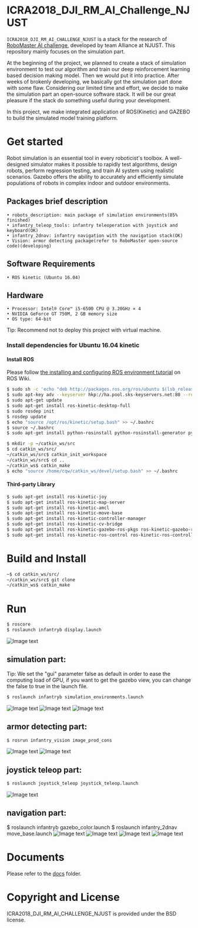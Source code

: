 # ICRA2018_DJI_RM_AI_Challenge_NJUST
`ICRA2018_DJI_RM_AI_CHALLENGE_NJUST` is a stack for the research of [RoboMaster AI challenge](https://www.robomaster.com/zh-CN/resource/pages/729?type=announcementSub), developed by team Alliance at NJUST. This repository mainly focuses on the simulation part.

At the beginning of the project, we planned to create a stack of simulation environment to test our algorithm and train our deep reinforcement learning based decision making model. Then we would put it into practice. After weeks of brokenly developing, we basically got the simulation part done with some flaw. Considering our limited time and effort, we decide to make the simulation part an open-source software stack. It will be our great pleasure if the stack do something useful during your development.

In this project, we make integrated application of ROS(Kinetic) and GAZEBO to build the simulated model training platform.  

# Get  started
Robot simulation is an essential tool in every roboticist's toolbox. A well-designed simulator makes it possible to rapidly test algorithms, design robots, perform regression testing, and train AI system using realistic scenarios. Gazebo offers the ability to accurately and efficiently simulate populations of robots in complex indoor and outdoor environments. 

## Packages brief description
	• robots_description: main package of simulation environments(85% finished)
	• infantry_teleop_tools: infantry teleoperation with joystick and keyboard(OK)
	• infantry_2dnav: infantry navigation with the navigation stack(OK)
	• Vision: armor detecting package(refer to RoboMaster open-source code)(developing)
## Software Requirements
	• ROS kinetic (Ubuntu 16.04)
## Hardware
	• Processor: Intel® Core™ i5-6500 CPU @ 3.20GHz × 4 
	• NVIDIA GeForce GT 750M, 2 GB memory size
	• OS type: 64-bit
Tip: Recommend not to deploy this project with virtual machine.
### Install dependencies for Ubuntu 16.04 kinetic
#### Install ROS
Please follow [the installing and configuring ROS environment tutorial](http://wiki.ros.org/kinetic/Installation/Ubuntu) on ROS Wiki.
```Bash
$ sudo sh -c 'echo "deb http://packages.ros.org/ros/ubuntu $(lsb_release -sc) main" > /etc/apt/sources.list.d/ros-latest.list'
$ sudo apt-key adv --keyserver hkp://ha.pool.sks-keyservers.net:80 --recv-key 421C365BD9FF1F717815A3895523BAEEB01FA116
$ sudo apt-get update
$ sudo apt-get install ros-kinetic-desktop-full
$ sudo rosdep init
$ rosdep update
$ echo "source /opt/ros/kinetic/setup.bash" >> ~/.bashrc
$ source ~/.bashrc
$ sudo apt-get install python-rosinstall python-rosinstall-generator python-wstool build-essential

$ mkdir -p ~/catkin_ws/src
$ cd catkin_ws/src/
~/catkin_ws/src$ catkin_init_workspace
~/catkin_ws/src$ cd ..
~/catkin_ws$ catkin_make
$ echo "source /home/cqw/catkin_ws/devel/setup.bash" >> ~/.bashrc
```
#### Third-party Library
```Bash
$ sudo apt-get install ros-kinetic-joy
$ sudo apt-get install ros-kinetic-map-server
$ sudo apt-get install ros-kinetic-amcl
$ sudo apt-get install ros-kinetic-move-base
$ sudo apt-get install ros-kinetic-controller-manager
$ sudo apt-get install ros-kinetic-cv-bridge
$ sudo apt-get install ros-kinetic-gazebo-ros-pkgs ros-kinetic-gazebo-ros-control
$ sudo apt-get install ros-kinetic-ros-control ros-kinetic-ros-controllers
```
# Build and Install
```Bash
~$ cd catkin_ws/src/
~/catkin_ws/src$ git clone 
~/catkin_ws$ catkin_make
```

# Run
```Bash
$ roscore
$ roslaunch infantryb display.launch
```
![Image text](https://github.com/jackychen227/ICRA2018_DJI_RM_AI_Challenge_NJUST/blob/master/docs/images/infantryb%20display.png)
## simulation part:
Tip: We set the "gui" parameter false as default in order to ease the computing load of GPU, if you want to get the gazebo view, you can change the false to true in the launch file.
```Bash
$ roslaunch infantryb simulation_environments.launch
```
![Image text](https://github.com/jackychen227/ICRA2018_DJI_RM_AI_Challenge_NJUST/blob/master/docs/images/simulation_environments_1.png)
![Image text](https://github.com/jackychen227/ICRA2018_DJI_RM_AI_Challenge_NJUST/blob/master/docs/images/simulation_environments_2.png)
![Image text](https://github.com/jackychen227/ICRA2018_DJI_RM_AI_Challenge_NJUST/blob/master/docs/images/simulation_environments_3.png)

## armor detecting part:
```Bash
$ rosrun infantry_vision image_prod_cons 
```
![Image text](https://github.com/jackychen227/ICRA2018_DJI_RM_AI_Challenge_NJUST/blob/master/docs/images/image_prod_cons_1.png)
![Image text](https://github.com/jackychen227/ICRA2018_DJI_RM_AI_Challenge_NJUST/blob/master/docs/images/image_prod_cons_2.png)
## joystick teleop part:
```Bash
$ roslaunch joystick_teleop joystick_teleop.launch
```
![Image text](https://github.com/jackychen227/ICRA2018_DJI_RM_AI_Challenge_NJUST/blob/master/docs/images/joystick_teleop.png)
## navigation part:

$ roslaunch infantryb gazebo_color.launch
$ roslaunch infantry_2dnav move_base.launch
![Image text](https://github.com/jackychen227/ICRA2018_DJI_RM_AI_Challenge_NJUST/blob/master/docs/images/infantry_2dnav_1.png)
![Image text](https://github.com/jackychen227/ICRA2018_DJI_RM_AI_Challenge_NJUST/blob/master/docs/images/infantry_2dnav_2.png)
![Image text](https://github.com/jackychen227/ICRA2018_DJI_RM_AI_Challenge_NJUST/blob/master/docs/images/infantry_2dnav_3.png)
![Image text](https://github.com/jackychen227/ICRA2018_DJI_RM_AI_Challenge_NJUST/blob/master/docs/images/infantry_2dnav_4.png)
# Documents
Please refer to the [docs](https://github.com/jackychen227/ICRA2018_DJI_RM_AI_Challenge_NJUST/tree/master/docs) folder.
# Copyright and License
ICRA2018_DJI_RM_AI_CHALLENGE_NJUST is provided under the BSD license.
